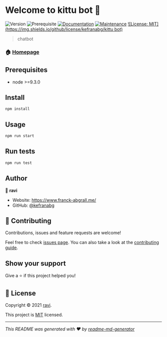 # Welcome to kittu bot 👋
![Version](https://img.shields.io/badge/version-1.0-blue.svg?cacheSeconds=2592000)
![Prerequisite](https://img.shields.io/badge/node-%3E%3D9.3.0-blue.svg)
[![Documentation](https://img.shields.io/badge/documentation-yes-brightgreen.svg)](https://github.com/kefranabg/readme-md-generator#readme)
[![Maintenance](https://img.shields.io/badge/Maintained%3F-yes-green.svg)](https://github.com/kefranabg/readme-md-generator/graphs/commit-activity)
[![License: MIT](https://img.shields.io/github/license/kefranabg/kittu bot)](https://github.com/kefranabg/readme-md-generator/blob/master/LICENSE)

> chatbot

### 🏠 [Homepage](https://github.com/kefranabg/readme-md-generator#readme)

## Prerequisites

- node >=9.3.0

## Install

```sh
npm install
```

## Usage

```sh
npm run start
```

## Run tests

```sh
npm run test
```

## Author

👤 **ravi**

* Website: https://www.franck-abgrall.me/
* GitHub: [@kefranabg](https://github.com/kefranabg)

## 🤝 Contributing

Contributions, issues and feature requests are welcome!

Feel free to check [issues page](https://github.com/kefranabg/readme-md-generator/issues). You can also take a look at the [contributing guide](https://github.com/kefranabg/readme-md-generator/blob/master/CONTRIBUTING.md).

## Show your support

Give a ⭐️ if this project helped you!


## 📝 License

Copyright © 2021 [ravi](https://github.com/kefranabg).

This project is [MIT](https://github.com/kefranabg/readme-md-generator/blob/master/LICENSE) licensed.

***
_This README was generated with ❤️ by [readme-md-generator](https://github.com/kefranabg/readme-md-generator)_